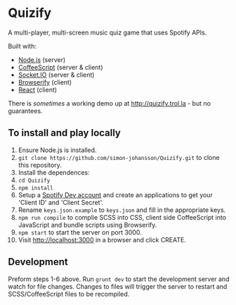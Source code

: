 # Quizify

A multi-player, multi-screen music quiz game that uses Spotify APIs. <br>

Built with:
* [Node.js](https://nodejs.org/) (server)
* [CoffeeScript](http://coffeescript.org/) (server & client)
* [Socket.IO](http://socket.io/) (server & client)
* [Browserify](http://browserify.org/) (client)
* [React](https://facebook.github.io/react/) (client)

There is *sometimes* a working demo up at http://quizify.trol.la - but no guarantees.

## To install and play locally

1. Ensure Node.js is installed.
2. `git clone https://github.com/simon-johansson/Quizify.git` to clone this repository.
3. Install the dependences:
  1. `cd Quizify`
  2. `npm install`
5. Setup a [Spotify Dev account](https://developer.spotify.com) and create an applications to get your 'Client ID' and 'Client Secret'.
6. Rename `keys.json.example` to `keys.json` and fill in the appropriate keys.
4. `npm run compile` to complie SCSS into CSS, client side CoffeeScript into JavaScript and bundle scripts using Browserify.
5. `npm start` to start the server on port 3000.
6. Visit [http://localhost:3000](http://localhost:3000) in a browser and click CREATE.

## Development

Preform steps 1-6 above. Run `grunt dev` to start the development server and watch for file changes. Changes to files will trigger the server to restart and SCSS/CoffeeScript files to be recompiled.


<!-- ## To Play locally

### Setup
1. Ensure 3 devices are on a local network, or that the application server is accessable by 3 devices.
2. Start the Anagrammatix application
3. Visit http://your.ip.address:8080 on a PC, Tablet, SmartTV or other large screen device
4. Click CREATE
5. On a mobile device, visit http://your.ip.address:8080
6. Click JOIN on the mobile device screen.
7. Follow the on-screen instructions to join a game.
8. Find an opponent and have him/her repeat steps 5-7 on another mobile device.

### Gameplay
1. On the large screen (the game Host), a word will appear.
2. On each players' devices, a list of words appear.
3. The players must find an anagram of the word on the Host screen within the list of words on the mobile device.
4. The player who taps the correct anagram first gets 5 points.
5. Tapping an incorrect word will subtract 3 points.
6. The player with the most points after 10 rounds wins! -->

